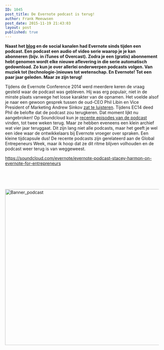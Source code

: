 ```yaml
---
ID: 1045
post_title: De Evernote podcast is terug!
author: Frank Meeuwsen
post_date: 2015-11-19 21:43:03
layout: post
published: true
---
```

**Naast het [blog](https://blog.evernote.com/) en de social kanalen had Evernote sinds tijden een podcast. Een podcast een audio of video serie waarop je je kan abonneren (bijv. in iTunes of Overcast). Zodra je een (gratis) abonnement hebt genomen wordt elke nieuwe aflevering in die serie automatisch gedownload. Zo kun je over allerlei onderwerpen podcasts volgen. Van muziek tot (technologie-)nieuws tot wetenschap. En Evernote! Tot een paar jaar geleden. Maar ze zijn terug!**

<!--more-->

Tijdens de Evernote Conference 2014 werd meerdere keren de vraag gesteld waar de podcast was gebleven. Hij was erg populair, niet in de minste plaats vanwege het losse karakter van de opnamen. Het voelde alsof je naar een gewoon gesprek tussen de oud-CEO Phil Libin en Vice President of Marketing Andrew Sinkov [zat te luisteren](https://blog.evernote.com/blog/category/podcast/). Tijdens EC14 deed Phil de belofte dat de podcast zou terugkeren. Dat moment lijkt nu aangebroken! Op Soundcloud kun je [recente episodes van de podcast](https://soundcloud.com/evernote) vinden, tot twee weken terug. Maar ze hebben eveneens een klein archief wat vier jaar teruggaat. Dit zijn lang niet alle podcasts, maar het geeft je wel een idee waar de ontwikkelaars bij Evernote vroeger over spraken. Een kleine tijdcapsule dus! De recente podcasts zijn gerelateerd aan de Global Entrepeneurs Week, maar ik hoop dat ze dit ritme blijven volhouden en de podcast weer terug is van weggeweest.

https://soundcloud.com/evernote/evernote-podcast-stacey-harmon-on-evernote-for-entrepreneurs

&nbsp;

&nbsp;

<img class="invisible aligncenter wp-image-1050 size-full" src="https://allesonthouden.nl/wp-content/uploads/2015/11/Banner_podcast.png" alt="Banner_podcast" width="1024" height="512" />
